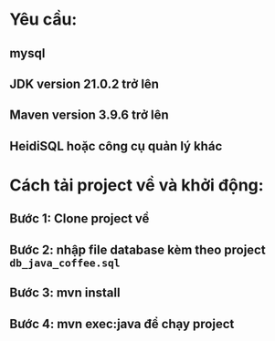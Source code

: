 # Yêu cầu:
## mysql
## JDK version 21.0.2 trở lên
## Maven version 3.9.6 trở lên
## HeidiSQL hoặc công cụ quản lý khác

# Cách tải project về và khởi động:
## Bước 1: Clone project về
## Bước 2: nhập file database kèm theo project `db_java_coffee.sql`
## Bước 3: mvn install
## Bước 4: mvn exec:java để chạy project

